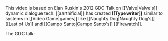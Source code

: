 This video is based on Elan Ruskin's 2012 GDC Talk on [[Valve|Valve's]] dynamic dialogue tech. [[aarthificial]]  has created **[[Typewriter]]** similar to systems in [[Video Game|games]] like [[Naughty Dog|Naughty Dog's]] [[Last of Us]] and [[Campo Santo|Campo Santo's]]  [[Firewatch]]. 

The GDC talk:
